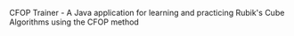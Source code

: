 CFOP Trainer - A Java application for learning and practicing Rubik's Cube Algorithms using the CFOP method
